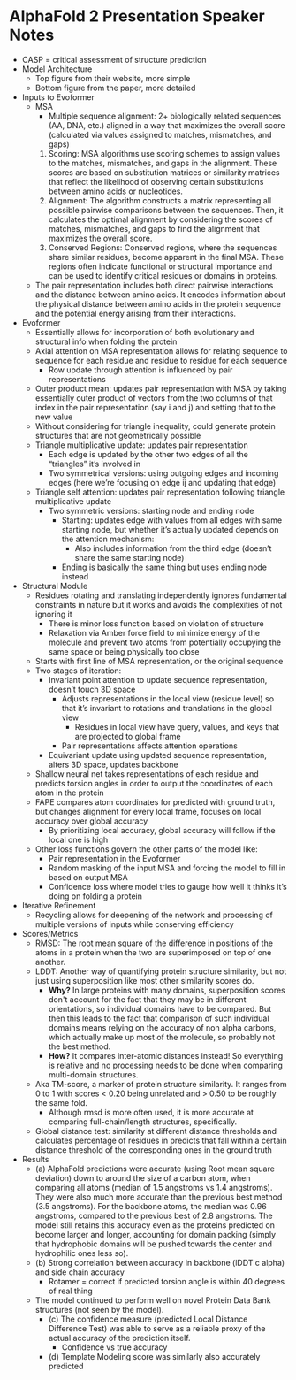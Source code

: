 # AlphaFold 2 Presentation Speaker Notes

- CASP = critical assessment of structure prediction
- Model Architecture
    - Top figure from their website, more simple
    - Bottom figure from the paper, more detailed
- Inputs to Evoformer
    - MSA
        - Multiple sequence alignment: 2+ biologically related sequences (AA, DNA, etc.) aligned in a way that maximizes the overall score (calculated via values assigned to matches, mismatches, and gaps)
        1. Scoring: MSA algorithms use scoring schemes to assign values to the matches, mismatches, and gaps in the alignment. These scores are based on substitution matrices or similarity matrices that reflect the likelihood of observing certain substitutions between amino acids or nucleotides.
        2. Alignment: The algorithm constructs a matrix representing all possible pairwise comparisons between the sequences. Then, it calculates the optimal alignment by considering the scores of matches, mismatches, and gaps to find the alignment that maximizes the overall score.
        3. Conserved Regions: Conserved regions, where the sequences share similar residues, become apparent in the final MSA. These regions often indicate functional or structural importance and can be used to identify critical residues or domains in proteins.
    - The pair representation includes both direct pairwise interactions and the distance between amino acids. It encodes information about the physical distance between amino acids in the protein sequence and the potential energy arising from their interactions.
- Evoformer
    - Essentially allows for incorporation of both evolutionary and structural info when folding the protein
    - Axial attention on MSA representation allows for relating sequence to sequence for each residue and residue to residue for each sequence
        - Row update through attention is influenced by pair representations
    - Outer product mean: updates pair representation with MSA by taking essentially outer product of vectors from the two columns of that index in the pair representation (say i and j) and setting that to the new value
    - Without considering for triangle inequality, could generate protein structures that are not geometrically possible
    - Triangle multiplicative update: updates pair representation
        - Each edge is updated by the other two edges of all the “triangles” it’s involved in
        - Two symmetrical versions: using outgoing edges and incoming edges (here we’re focusing on edge ij and updating that edge)
    - Triangle self attention: updates pair representation following triangle multiplicative update
        - Two symmetric versions: starting node and ending node
            - Starting: updates edge with values from all edges with same starting node, but whether it’s actually updated depends on the attention mechanism:
                - Also includes information from the third edge (doesn’t share the same starting node)
            - Ending is basically the same thing but uses ending node instead
- Structural Module
    - Residues rotating and translating independently ignores fundamental constraints in nature but it works and avoids the complexities of not ignoring it
        - There is minor loss function based on violation of structure
        - Relaxation via Amber force field to minimize energy of the molecule and prevent two atoms from potentially occupying the same space or being physically too close
    - Starts with first line of MSA representation, or the original sequence
    - Two stages of iteration:
        - Invariant point attention to update sequence representation, doesn’t touch 3D space
            - Adjusts representations in the local view (residue level) so that it’s invariant to rotations and translations in the global view
                - Residues in local view have query, values, and keys that are projected to global frame
            - Pair representations affects attention operations
        - Equivariant update using updated sequence representation, alters 3D space, updates backbone
    - Shallow neural net takes representations of each residue and predicts torsion angles in order to output the coordinates of each atom in the protein
    - FAPE compares atom coordinates for predicted with ground truth, but changes alignment for every local frame, focuses on local accuracy over global accuracy
        - By prioritizing local accuracy, global accuracy will follow if the local one is high
    - Other loss functions govern the other parts of the model like:
        - Pair representation in the Evoformer
        - Random masking of the input MSA and forcing the model to fill in based on output MSA
        - Confidence loss where model tries to gauge how well it thinks it’s doing on folding a protein
- Iterative Refinement
    - Recycling allows for deepening of the network and processing of multiple versions of inputs while conserving efficiency
- Scores/Metrics
    - RMSD: The root mean square of the difference in positions of the atoms in a protein when the two are superimposed on top of one another.
    - LDDT: Another way of quantifying protein structure similarity, but not just using superposition like most other similarity scores do.
        - **Why?** In large proteins with many domains, superposition scores don't account for the fact that they may be in different orientations, so individual domains have to be compared. But then this leads to the fact that comparison of such individual domains means relying on the accuracy of non alpha carbons, which actually make up most of the molecule, so probably not the best method.
        - **How?** It compares inter-atomic distances instead! So everything is relative and no processing needs to be done when comparing multi-domain structures.
    - Aka TM-score, a marker of protein structure similarity. It ranges from 0 to 1 with scores < 0.20 being unrelated and > 0.50 to be roughly the same fold.
        - Although rmsd is more often used, it is more accurate at comparing full-chain/length structures, specifically.
    - Global distance test: similarity at different distance thresholds and calculates percentage of residues in predicts that fall within a certain distance threshold of the corresponding ones in the ground truth
- Results
    - (a) AlphaFold predictions were accurate (using Root mean square deviation) down to around the size of a carbon atom, when comparing all atoms (median of 1.5 angstroms vs 1.4 angstroms). They were also much more accurate than the previous best method (3.5 angstroms). For the backbone atoms, the median was 0.96 angstroms, compared to the previous best of 2.8 angstroms. The model still retains this accuracy even as the proteins predicted on become larger and longer, accounting for domain packing (simply that hydrophobic domains will be pushed towards the center and hydrophilic ones less so).
    - (b) Strong correlation between accuracy in backbone (lDDT c alpha) and side chain accuracy
        - Rotamer = correct if predicted torsion angle is within 40 degrees of real thing
    - The model continued to perform well on novel Protein Data Bank structures (not seen by the model).
        - (c) The confidence measure (predicted Local Distance Difference Test) was able to serve as a reliable proxy of the actual accuracy of the prediction itself.
            - Confidence vs true accuracy
        - (d) Template Modeling score was similarly also accurately predicted